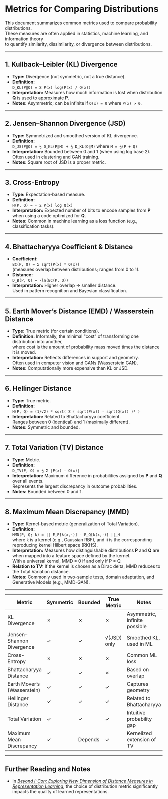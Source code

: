 # Metrics for Comparing Distributions

This document summarizes common metrics used to compare probability distributions.  
These measures are often applied in statistics, machine learning, and information theory  
to quantify similarity, dissimilarity, or divergence between distributions.

---

## 1. Kullback–Leibler (KL) Divergence
- **Type:** Divergence (not symmetric, not a true distance).
- **Definition:**  
  `D_KL(P‖Q) = Σ P(x) log(P(x) / Q(x))`
- **Interpretation:** Measures how much information is lost when distribution **Q** is used to approximate **P**.
- **Notes:** Asymmetric; can be infinite if `Q(x) = 0` where `P(x) > 0`.

---

## 2. Jensen–Shannon Divergence (JSD)
- **Type:** Symmetrized and smoothed version of KL divergence.
- **Definition:**  
  `D_JS(P‖Q) = ½ D_KL(P‖M) + ½ D_KL(Q‖M)` where `M = ½(P + Q)`
- **Interpretation:** Bounded between 0 and 1 (when using log base 2).  
  Often used in clustering and GAN training.
- **Notes:** Square root of JSD is a proper metric.

---

## 3. Cross-Entropy
- **Type:** Expectation-based measure.
- **Definition:**  
  `H(P, Q) = - Σ P(x) log Q(x)`
- **Interpretation:** Expected number of bits to encode samples from **P** when using a code optimized for **Q**.
- **Notes:** Common in machine learning as a loss function (e.g., classification tasks).

---

## 4. Bhattacharyya Coefficient & Distance
- **Coefficient:**  
  `BC(P, Q) = Σ sqrt(P(x) * Q(x))`  
  (measures overlap between distributions; ranges from 0 to 1).
- **Distance:**  
  `D_B(P, Q) = -ln(BC(P, Q))`
- **Interpretation:** Higher overlap → smaller distance.  
  Used in pattern recognition and Bayesian classification.

---

## 5. Earth Mover’s Distance (EMD) / Wasserstein Distance
- **Type:** True metric (for certain conditions).
- **Definition:** Informally, the minimal "cost" of transforming one distribution into another,  
  where cost is the amount of probability mass moved times the distance it is moved.
- **Interpretation:** Reflects differences in support and geometry.  
  Often used in computer vision and GANs (Wasserstein GAN).
- **Notes:** Computationally more expensive than KL or JSD.

---

## 6. Hellinger Distance
- **Type:** True metric.
- **Definition:**  
  `H(P, Q) = (1/√2) * sqrt( Σ ( sqrt(P(x)) - sqrt(Q(x)) )² )`
- **Interpretation:** Related to Bhattacharyya coefficient.  
  Ranges between 0 (identical) and 1 (maximally different).
- **Notes:** Symmetric and bounded.

---

## 7. Total Variation (TV) Distance
- **Type:** Metric.
- **Definition:**  
  `D_TV(P, Q) = ½ Σ |P(x) - Q(x)|`
- **Interpretation:** Maximum difference in probabilities assigned by **P** and **Q** over all events.  
  Represents the largest discrepancy in outcome probabilities.
- **Notes:** Bounded between 0 and 1.

---

## 8. Maximum Mean Discrepancy (MMD)
- **Type:** Kernel-based metric (generalization of Total Variation).
- **Definition:**  
  `MMD(P, Q; k) = || E_P[k(x,·)] - E_Q[k(x,·)] ||_H`  
  where `k` is a kernel (e.g., Gaussian RBF), and `H` is the corresponding reproducing kernel Hilbert space (RKHS).
- **Interpretation:** Measures how distinguishable distributions **P** and **Q** are when mapped into a feature space defined by the kernel.  
  With a universal kernel, MMD = 0 if and only if P = Q.
- **Relation to TV:** If the kernel is chosen as a Dirac delta, MMD reduces to the Total Variation distance.
- **Notes:** Commonly used in two-sample tests, domain adaptation, and Generative Models (e.g., MMD-GAN).

---

| Metric                   | Symmetric | Bounded | True Metric | Notes |
|---------------------------|-----------|---------|-------------|-------|
| KL Divergence             | ✗         | ✗       | ✗           | Asymmetric, infinite possible |
| Jensen–Shannon Divergence | ✓         | ✓       | √(JSD) only | Smoothed KL, used in ML |
| Cross-Entropy             | ✗         | ✗       | ✗           | Common ML loss |
| Bhattacharyya Distance    | ✓         | ✓       | ✗           | Based on overlap |
| Earth Mover’s (Wasserstein)| ✓        | ✓       | ✓           | Captures geometry |
| Hellinger Distance        | ✓         | ✓       | ✓           | Related to Bhattacharyya |
| Total Variation           | ✓         | ✓       | ✓           | Intuitive probability gap |
| Maximum Mean Discrepancy  | ✓         | Depends | ✓           | Kernelized extension of TV |

---

## Further Reading and Notes

- In [*Beyond I-Con: Exploring New Dimension of Distance Measures in Representation Learning*](https://arxiv.org/abs/2509.04734), the choice of distribution metric significantly impacts the quality of learned representations. 



